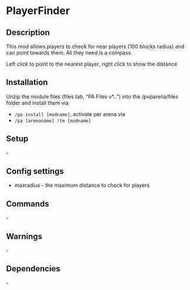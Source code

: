 # PlayerFinder

## Description

This mod allows players to check for near players (100 blocks radius) and can point towards them. All they need is a compass.

Left click to point to the nearest player, right click to show the distance

## Installation

Unzip the module files (files tab, "PA Files v*.*.*") into the /pvparena/files folder and install them via

- `/pa install [modname]`, activate per arena via
- `/pa [arenaname] !tm [modname]`

## Setup

\-

## Config settings

- maxradius \- the maximum distance to check for players 

## Commands

\-

## Warnings

\-

## Dependencies

\-
